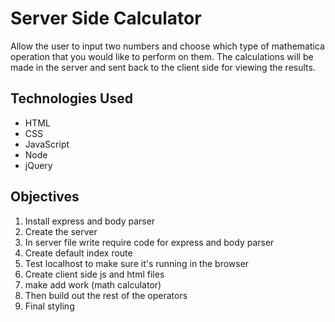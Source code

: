 # Server Side Calculator
Allow the user to input two numbers and choose which type of  mathematica operation that you would like to perform on them. The calculations will be made in the server and sent back to the client side for viewing the results.

## Technologies Used

- HTML
- CSS
- JavaScript
- Node
- jQuery

## Objectives

1. Install express and body parser
2. Create the server
3. In server file write require code for express and body parser
4. Create default index route
5. Test localhost to make sure it's running in the browser
6. Create client side js and html files
7. make add work (math calculator)
8. Then build out the rest of the operators
9. Final styling
